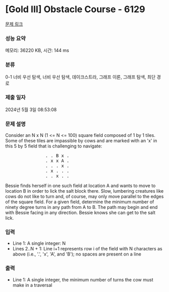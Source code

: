 # [Gold III] Obstacle Course - 6129 

[문제 링크](https://www.acmicpc.net/problem/6129) 

### 성능 요약

메모리: 36220 KB, 시간: 144 ms

### 분류

0-1 너비 우선 탐색, 너비 우선 탐색, 데이크스트라, 그래프 이론, 그래프 탐색, 최단 경로

### 제출 일자

2024년 5월 3일 08:53:08

### 문제 설명

<p>Consider an N x N (1 <= N <= 100) square field composed of 1 by 1 tiles. Some of these tiles are impassible by cows and are marked with an 'x' in this 5 by 5 field that is challenging to navigate:</p>

<pre>               . . B x .
               . x x A .
               . . . x .
               . x . . .
               . . x . .</pre>

<p>Bessie finds herself in one such field at location A and wants to move to location B in order to lick the salt block there.  Slow, lumbering creatures like cows do not like to turn and, of course, may only move parallel to the edges of the square field. For a given field, determine the minimum number of ninety degree turns in any path from A to B. The path may begin and end with Bessie facing in any direction. Bessie knows she can get to the salt lick.</p>

### 입력 

 <ul>
	<li>Line 1: A single integer: N</li>
	<li>Lines 2..N + 1: Line i+1 represents row i of the field with N characters as above (i.e., '.', 'x', 'A', and 'B'); no spaces are present on a line</li>
</ul>

<p> </p>

### 출력 

 <ul>
	<li>Line 1: A single integer, the minimum number of turns the cow must make in a traversal</li>
</ul>

